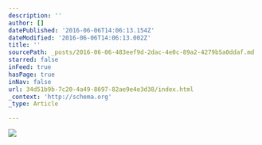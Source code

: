 ```yaml
---
description: ''
author: []
datePublished: '2016-06-06T14:06:13.154Z'
dateModified: '2016-06-06T14:06:13.002Z'
title: ''
sourcePath: _posts/2016-06-06-483eef9d-2dac-4e0c-89a2-4279b5a0ddaf.md
starred: false
inFeed: true
hasPage: true
inNav: false
url: 34d51b9b-7c20-4a49-8697-82ae9e4e3d38/index.html
_context: 'http://schema.org'
_type: Article

---
```

![](https://the-grid-user-content.s3-us-west-2.amazonaws.com/189af265-b19e-4439-822c-0d9361f2465b.png)